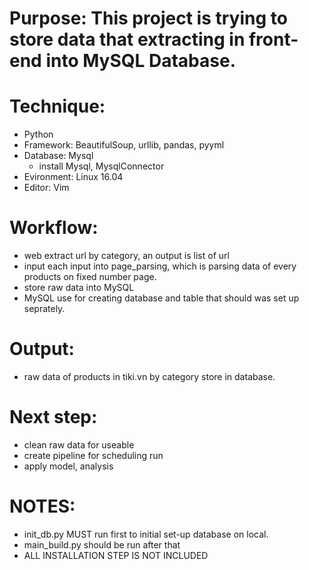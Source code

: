 # Purpose: This project is trying to store data that extracting in front-end into MySQL Database.

# Technique:
  - Python
  - Framework: BeautifulSoup, urllib, pandas, pyyml
  - Database: Mysql
	- install Mysql, MysqlConnector 
  - Evironment: Linux 16.04
  - Editor: Vim

# Workflow:
  - web extract url by category, an output is list of url
  - input each input into page_parsing, which is parsing data of every products on fixed number page.
  - store raw data into MySQL
  - MySQL use for creating database and table that should was set up seprately.
  
# Output: 
  - raw data of products in tiki.vn by category store in database.

# Next step:
  - clean raw data for useable
  - create pipeline for scheduling run
  - apply model, analysis
  
# NOTES:
  - init_db.py MUST run first to initial set-up database on local.
  - main_build.py should be run after that
  - ALL INSTALLATION STEP IS NOT INCLUDED

